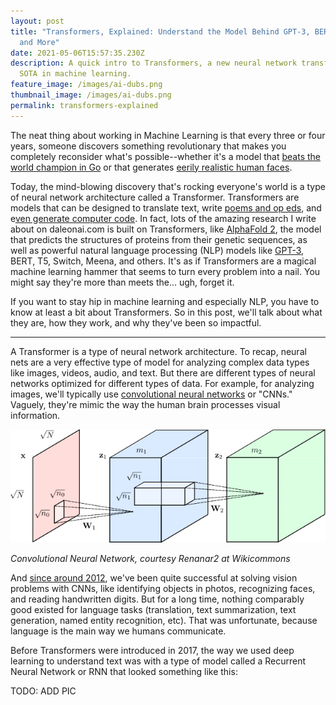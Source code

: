 ```yaml
---
layout: post
title: "Transformers, Explained: Understand the Model Behind GPT-3, BERT, T5,
  and More"
date: 2021-05-06T15:57:35.230Z
description: A quick intro to Transformers, a new neural network transforming
  SOTA in machine learning.
feature_image: /images/ai-dubs.png
thumbnail_image: /images/ai-dubs.png
permalink: transformers-explained
---
```

The neat thing about working in Machine Learning is that every three or four years, someone discovers something revolutionary that makes you completely reconsider what's possible--whether it's a model that [beats the world champion in Go](https://deepmind.com/research/case-studies/alphago-the-story-so-far) or that generates [eerily realistic human faces](https://thispersondoesnotexist.com/).

Today, the mind-blowing discovery that's rocking everyone's world is a type of neural network architecture called a Transformer. Transformers are models that can be designed to translate text, write [poems and op eds](https://www.gwern.net/GPT-3), and e[ven generate computer code](https://www.wired.com/story/ai-latest-trick-writing-computer-code/). In fact, lots of the amazing research I write about on daleonai.com is built on Transformers, like [AlphaFold 2](https://daleonai.com/how-alphafold-works), the model that predicts the structures of proteins from their genetic sequences, as well as powerful natural language processing (NLP) models like [GPT-3](https://daleonai.com/how-alphafold-works), BERT, T5, Switch, Meena, and others. It's as if Transformers are a magical machine learning hammer that seems to turn every problem into a nail. You might say they're more than meets the... ugh, forget it.

If you want to stay hip in machine learning and especially NLP, you have to know at least a bit about Transformers. So in this post, we'll talk about what they are, how they work, and why they've been so impactful.

- - -

A Transformer is a type of neural network architecture. To recap, neural nets are a very effective type of model for analyzing complex data types like images, videos, audio, and text. But there are different types of neural networks optimized for different types of data. For example, for analyzing images, we'll typically use [convolutional neural networks](https://en.wikipedia.org/wiki/Convolutional_neural_network) or "CNNs." Vaguely, they're mimic the way the human brain processes visual information.

![](/images/cnn.png "Convolutional Neural Network")

*Convolutional Neural Network, courtesy Renanar2 at Wikicommons*

And [since around 2012](https://qz.com/1034972/the-data-that-changed-the-direction-of-ai-research-and-possibly-the-world/), we've been quite successful at solving vision problems with CNNs, like identifying objects in photos, recognizing faces, and reading handwritten digits. But for a long time, nothing comparably good existed for language tasks (translation, text summarization, text generation, named entity recognition, etc). That was unfortunate, because language is the main way we humans communicate.

Before Transformers were introduced in 2017, the way we used deep learning to understand text was with a type of model called a Recurrent Neural Network or RNN that looked something like this:

TODO: ADD PIC